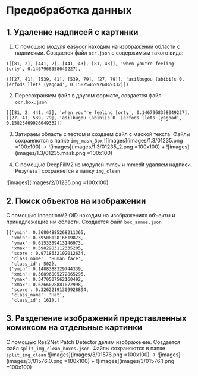  # Предобработка данных
 
## 1. Удаление надписей с картинки

 1. С помощью модуля easyocr находим на изображении области с надписями. Создается файл `ocr.json` с содержимым такого вида:
 ```
 ([[81, 2], [441, 2], [441, 43], [81, 43]], 'when you"re feeling [orty', 0.1467968358049227), 
 
 ([[27, 41], [539, 41], [539, 79], [27, 79]], 'asilbugou (abibi[s 0. [erfods llets (yagoad', 0.15825469926049332)])
 ```
 2. Пересохраняем файл в другом формате, создается файл `ocr.box.json`
 ```
 [[[81, 2, 441, 43], 'when you"re feeling [orty', 0.1467968358049227], [[27, 41, 539, 79], 'asilbugou (abibi[s 0. [erfods llets (yagoad', 0.15825469926049332]]
 ```
 3. Затираем область с тестом и создаем файл с маской текста. Файлы сохраняются в папке `img_mask_3px`
![images](images/1.3/01235.png =100x100) -> ![images](images/1.3/01235_2.png =100x100) + ![images](images/1.3/01235.mask.png =100x100)

 4. С помощью DeepFillV2 из модулей mmcv и mmedit удаляем надписи. Результат сохраняется в папку `img_clean`
 
 ![images](images/2/01235.png =100x100)
 
## 2. Поиск объектов на изображении

С помощью InceptionV2 OID находим на изображениях объекты и принадлежащие им области. Создается файл `box_annos.json`
```
[{'ymin': 0.26804885268211365,
  'xmin': 0.3950812816619873,
  'ymax': 0.6153359413146973,
  'xmax': 0.5982983112335205,
  'score': 0.9718632102012634,
  'class_name': 'Human face',
  'class_id': 502},
 {'ymin': 0.1488388329744339,
  'xmin': 0.36896005272865295,
  'ymax': 0.3470507562160492,
  'xmax': 0.6266028881072998,
  'score': 0.32622191309928894,
  'class_name': 'Hat',
  'class_id': 161},]
```
## 3. Разделение изображений представленных комиксом на отдельные картинки

С помощью Res2Net Patch Detector делим изображение. Создается файл `split_img_clean_boxes.json`. Файлы сохраняются в папке `split_img_clean`
![images](images/3/01576.png =100x100) -> ![images](images/3/01576.0.png =100x100) + ![images](images/3/01576.1.png =100x100)